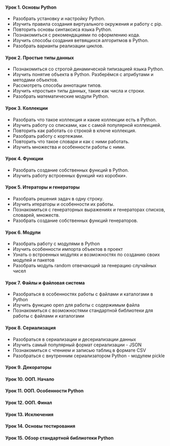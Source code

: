 #### Урок 1.  Основы Python
- Разобрать установку и настройку Python.
- Изучить правила создания виртуального окружения и работу с pip.
- Повторить основы синтаксиса языка Python.
- Познакомиться с рекомендациями по оформлению кода.
- Изучить способы создания ветвящихся алгоритмов в Python.
- Разобрать варианты реализации циклов.
#### Урок 2.  Простые типы данных
- Познакомиться со строгой динамической типизацией языка Python.
- Изучить понятие объекта в Python. Разберёмся с атрибутами и методами объектов.
- Рассмотреть способы аннотации типов.
- Изучить «простые» типы данных, такие как числа и строки.
- Разобрать математические модули Python.
#### Урок 3.  Коллекции
- Разобрать что такое коллекция и какие коллекции есть в Python.
- Изучить работу со списками, как с самой популярной коллекцией.
- Повторить как работать со строкой в ключе коллекция.
- Разобрать работу с кортежами.
- Повторить что такое словари и как с ними работать.
- Изучить множества и особенности работы с ними.
#### Урок 4.  Функции
- Разобрать создание собственных функций в Python.
- Изучить работу встроенных функций «из коробки».
#### Урок 5.  Итераторы и генераторы
- Разобрать решения задач в одну строку.
- Изучить итераторы и особенности их работы.
- Познакомиться с генераторных выражениях и генераторах списков, словарей, множеств.
- Разобрать создание собственных функций генераторов.
#### Урок 6.  Модули
- Разобрать работу с модулями в Python
- Изучить особенности импорта объектов в проект
- Узнать о встроенных модулях и возможностях по созданию своих модулей и пакетов
- Разобрать модуль random отвечающий за генерацию случайных чисел
#### Урок 7.  Файлы и файловая система
- Разобраться в особенностях работы с файлами и каталогами в Python
- Изучить функцию open для работы с содержимым файла
- Познакомиться с возможностями стандартной библиотеки для работы с файлами и каталогами
#### Урок 8.  Сериализация
- Разобраться в сериализации и десериализации данных 
- Изучить самый популярный формат сериализации - JSON
- Познакомиться с чтением и записью таблиц в формате CSV
- Разобраться с внутренним сериализатором Python - модулем pickle
#### Урок 9.  Декораторы
#### Урок 10. ООП. Начало
#### Урок 11. ООП. Особенности Python
#### Урок 12. ООП. Финал
#### Урок 13. Исключения
#### Урок 14. Основы тестирования
#### Урок 15. Обзор стандартной библиотеки Python
